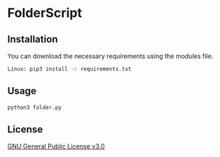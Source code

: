 # FolderScript

## Installation

You can download the necessary requirements using the modules file.

```bash
Linux: pip3 install -r requirements.txt
```

## Usage

```bash
python3 folder.py
```

## License
[GNU General Public License v3.0](https://www.gnu.org/licenses/gpl-3.0.html)
